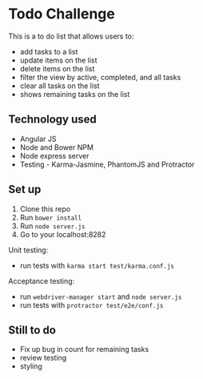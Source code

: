 # Todo Challenge

This is a to do list that allows users to:
* add tasks to a list
* update items on the list
* delete items on the list
* filter the view by active, completed, and all tasks
* clear all tasks on the list
* shows remaining tasks on the list

Technology used
---------------
* Angular JS
* Node and Bower NPM
* Node express server
* Testing - Karma-Jasmine, PhantomJS and Protractor

Set up
-------

1. Clone this repo
2. Run ```bower install```
3. Run ```node server.js```
4. Go to your localhost:8282

Unit testing:
* run tests with ```karma start test/karma.conf.js```

Acceptance testing:
* run ```webdriver-manager start``` and ```node server.js```
* run tests with ```protractor test/e2e/conf.js```


Still to do
-----------

* Fix up bug in count for remaining tasks
* review testing
* styling
